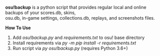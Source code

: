 **osu!backup** is a python script that provides regular local and online backups of your scores.db, skins,      
osu.db, in-game settings, collections.db, replays, and screenshots files. 


**How To Use**
1. Add *osu!backup.py* and *requirements.txt* to osu! base directory
2. Install requirements via *py -m pip install -r requirements.txt*
3. Run script via *py osu!backup.py* (requires Python 3.6+)
